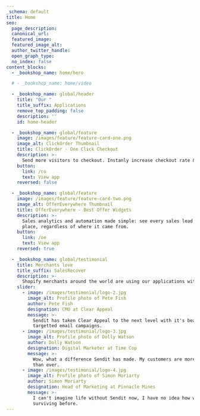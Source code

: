 ```yaml
---
_schema: default
title: Home
seo:
  page_description:
  canonical_url:
  featured_image:
  featured_image_alt:
  author_twitter_handle:
  open_graph_type:
  no_index: false
content_blocks:
  - _bookshop_name: home/hero

  # - _bookshop_name: home/video

  - _bookshop_name: global/header
    title: "Our "
    title_suffix: Applications
    remove_top_padding: false
    description: ''
    id: home-header

  - _bookshop_name: global/feature
    image: /images/feature/feature-card-one.png
    image_alt: ClickOrder Thumbnail
    title: ClickOrder - One Click Checkout
    description: >-
      Send more visitors to checkout. Instanly increase checkout rate & reduce cart abandonment.
    button:
      link: /co
      text: View app
    reversed: false

  - _bookshop_name: global/feature
    image: /images/feature/feature-card-two.png
    image_alt: OfferEverywhere Thumbnail
    title: OfferEverywhere - Best Offer Widgets
    description: >-
      Sales analytics and automation made simple: see every sales lead in one
      place, regardless of where it came from.
    button:
      link: /oe
      text: View app
    reversed: true

  - _bookshop_name: global/testimonial
    title: Merchants love
    title_suffix: SalesRecover
    description: >-
      Shopify merchants around the world are using our applications with ease.
    slider:
      - image: /images/testimonial/logo-2.jpg
        image_alt: Profile photo of Pete Fish
        author: Pete Fish
        designation: CMO at Clear Appeal
        message: >-
          Sendit has taken Clear Appeal to the next level with it's beautiful
          targetted email campaigns.
      - image: /images/testimonial/logo-3.jpg
        image_alt: Profile photo of Dolly Watson
        author: Dolly Watson
        designation: Digital Marketer at Time Cop
        message: >-
          Wow, what a difference Sendit has made. My customers are more engaged
          than ever.
      - image: /images/testimonial/logo-4.jpg
        image_alt: Profile photo of Simon Moriarty
        author: Simon Moriarty
        designation: Head of Marketing at Pinnacle Mines
        message: >-
          I can't imagine life without Sendit now, I have no idea how we were
          surviving before.
---
```

